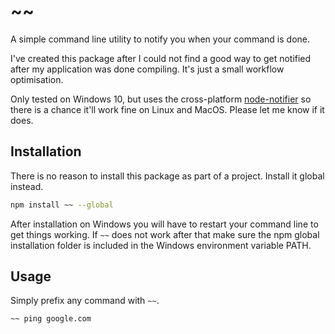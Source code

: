 # ~~

A simple command line utility to notify you when your command is done.

I've created this package after I could not find a good way to get notified after my application was done compiling. It's just a small workflow optimisation.

Only tested on Windows 10, but uses the cross-platform [node-notifier](https://www.npmjs.com/package/node-notifier) so there is a chance it'll work fine on Linux and MacOS. Please let me know if it does.

## Installation

There is no reason to install this package as part of a project. Install it global instead.

```bash
npm install ~~ --global
```

After installation on Windows you will have to restart your command line to get things working. If `~~` does not work after that make sure the npm global installation folder is included in the Windows environment variable PATH.

## Usage

Simply prefix any command with `~~`.

```bash
~~ ping google.com
```
